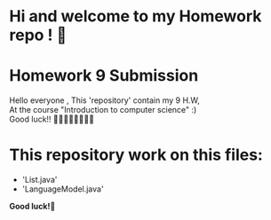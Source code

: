 # Hi and welcome to my Homework repo ! 🚀 <br>
# Homework 9 Submission <br>

Hello everyone , This 'repository' contain my 9 H.W, <br>
At the course "Introduction to computer science" :) <br>
Good luck!! 👩‍💻🧙‍♂️🚀👩‍💻🔥 <br>

# This repository work on this files:
- 'List.java'
- 'LanguageModel.java'

**Good luck!**🤗